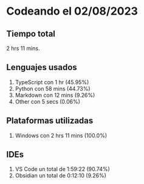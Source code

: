 # Codeando el 02/08/2023

## Tiempo total
2 hrs 11 mins.

## Lenguajes usados
1. TypeScript con 1 hr (45.95%)
1. Python con 58 mins (44.73%)
1. Markdown con 12 mins (9.26%)
1. Other con 5 secs (0.06%)

## Plataformas utilizadas
1. Windows con 2 hrs 11 mins (100.0%)

## IDEs
1. VS Code un total de 1:59:22 (90.74%)
1. Obsidian un total de 0:12:10 (9.26%)
